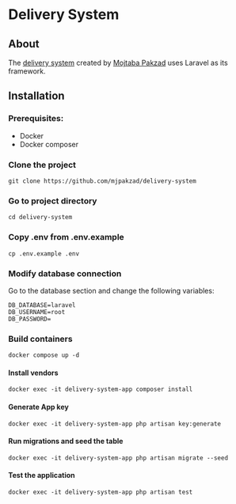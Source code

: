 # Delivery System

## About

The [delivery system](https://github.com/mjpakzad/delivery_system) created by [Mojtaba Pakzad](https://github.com/mjpakzad) uses Laravel as its framework.

## Installation

### Prerequisites:

- Docker
- Docker composer

### Clone the project
`git clone https://github.com/mjpakzad/delivery-system`

### Go to project directory
`cd delivery-system`

### Copy .env from .env.example
`cp .env.example .env`

### Modify database connection
Go to the database section and change the following variables:
```
DB_DATABASE=laravel
DB_USERNAME=root
DB_PASSWORD=
```

### Build containers
`docker compose up -d`

#### Install vendors
`docker exec -it delivery-system-app composer install`

#### Generate App key
`docker exec -it delivery-system-app php artisan key:generate`

#### Run migrations and seed the table
`docker exec -it delivery-system-app php artisan migrate --seed`

#### Test the application
`docker exec -it delivery-system-app php artisan test`
